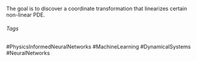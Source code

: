 The goal is to discover a coordinate transformation that linearizes certain non-linear PDE.

###### Tags
#PhysicsInformedNeuralNetworks #MachineLearning #DynamicalSystems  #NeuralNetworks